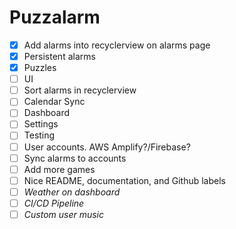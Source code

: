 # Puzzalarm
- [X] Add alarms into recyclerview on alarms page
- [X] Persistent alarms
- [X] Puzzles
- [ ] UI
- [ ] Sort alarms in recyclerview
- [ ] Calendar Sync
- [ ] Dashboard
- [ ] Settings
- [ ] Testing
- [ ] User accounts. AWS Amplify?/Firebase?
- [ ] Sync alarms to accounts
- [ ] Add more games
- [ ] Nice README, documentation, and Github labels
- [ ] *Weather on dashboard*
- [ ] *CI/CD Pipeline*
- [ ] *Custom user music*
